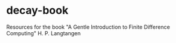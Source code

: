 # decay-book
Resources for the book "A Gentle Introduction to Finite Difference Computing" H. P. Langtangen
